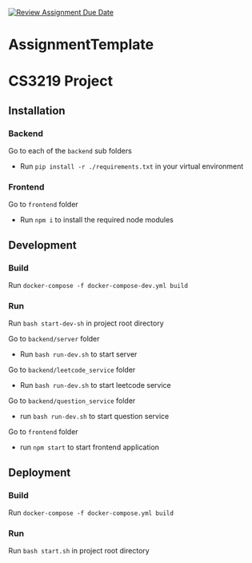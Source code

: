 [![Review Assignment Due Date](https://classroom.github.com/assets/deadline-readme-button-24ddc0f5d75046c5622901739e7c5dd533143b0c8e959d652212380cedb1ea36.svg)](https://classroom.github.com/a/6BOvYMwN)

# AssignmentTemplate

# CS3219 Project

## Installation

### Backend

Go to each of the `backend` sub folders

- Run `pip install -r ./requirements.txt` in your virtual environment

### Frontend

Go to `frontend` folder

- Run `npm i` to install the required node modules

## Development

### Build

Run `docker-compose -f docker-compose-dev.yml build`

### Run

Run `bash start-dev-sh` in project root directory

Go to `backend/server` folder

- Run `bash run-dev.sh` to start server

Go to `backend/leetcode_service` folder

- Run `bash run-dev.sh` to start leetcode service

Go to `backend/question_service` folder

- run `bash run-dev.sh` to start question service

Go to `frontend` folder

- run `npm start` to start frontend application

## Deployment

### Build

Run `docker-compose -f docker-compose.yml build`

### Run

Run `bash start.sh` in project root directory
